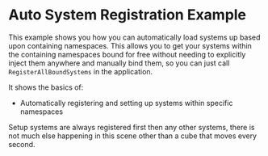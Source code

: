 # Auto System Registration Example

This example shows you how you can automatically load systems up based upon containing namespaces. 
This allows you to get your systems within the containing namespaces bound for free without needing to 
explicitly inject them anywhere and manually bind them, so you can just call `RegisterAllBoundSystems` in the application.

It shows the basics of:

- Automatically registering and setting up systems within specific namespaces

Setup systems are always registered first then any other systems, there is not much else happening in this scene other than a cube that moves every second.